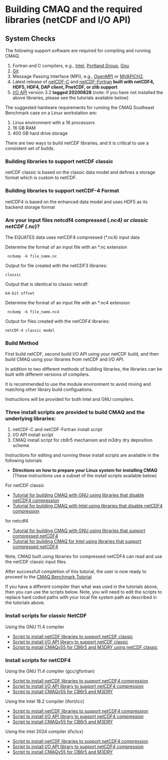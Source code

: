 # Building CMAQ and the required libraries (netCDF and I/O API)

## System Checks

The following support software are required for compiling and running CMAQ.

1. Fortran and C compilers, e.g., [Intel](https://software.intel.com/en-us/fortran-compilers), [Portland Group](http://www.pgroup.com), [Gnu](https://gcc.gnu.org/wiki/GFortran)
2. [Git](https://git-scm.com/book/en/v2/Getting-Started-Installing-Git)
2. Message Passing Interface (MPI), e.g., [OpenMPI](https://www.open-mpi.org) or [MVAPICH2](http://www.mcs.anl.gov/research/projects/mpich2).
3. Latest release of [netCDF-C](https://www.unidata.ucar.edu/software/netcdf/docs/getting_and_building_netcdf.html) and [netCDF-Fortran](https://www.unidata.ucar.edu/software/netcdf/docs/building_netcdf_fortran.html) **built with netCDF4, HDF5, HDF4, DAP client, PnetCDF, or zlib support**
4. [I/O API](https://www.cmascenter.org/download/software/ioapi/ioapi_3-2.cfm?DB=TRUE) version 3.2 **tagged 20200828**
(note: if you have not installed the above libraries, please see the tutorials available below)

The suggested hardware requirements for running the CMAQ Southeast Benchmark case on a Linux workstation are:

1. Linux environment with a 16 processors
2. 16 GB RAM
3. 400 GB hard drive storage


There are two ways to build netCDF libraries, and it is critical to use a consistent set of builds.  

### Building libraries to support netCDF classic 

netCDF classic is based on the classic data model and defines a storage format which is custom to netCDF. 

### Building libraries to support netCDF-4 Format

netCDF4 is based on the enhanced data model and uses HDF5 as its backend storage format


### Are your input files netcdf4 compressed (*.nc4) or classic netCDF (*.nc)?

The EQUATES data uses netCDF4 compressed (*.nc4) input data

Determine the format of an input file with an *.nc extension

``` 
 ncdump -k file_name.nc
```

Output for file created with the netCDF3 libraries:

`classic`

Output that is identical to classic netcdf:

`64-bit offset`

Determine the format of an input file with an *.nc4 extension

```
 ncdump -k file_name.nc4
```

Output for files created with the netCDF4 libraries:

`netCDF-4 classic model`

### Build Method

First build netCDF, second build I/O API using your netCDF build, and then build CMAQ using your libraries from netCDF and I/O API.

In addition to two different methods of building libraries, the libraries can be built with different versions of compilers.

It is recommended to use the module environment to avoid mixing and matching other library build configuations.

Instructions will be provided for both Intel and GNU compilers.

### Three install scripts are provided to build CMAQ and the underlying libraries:

1. netCDF-C and netCDF-Fortran install script
2. I/O API install script
3. CMAQ install script for cb6r5 mechanism and m3dry dry deposition scheme


Instructions for editing and running these install scripts are available in the following tutorials

- **Directions on how to prepare your Linux system for installing CMAQ** (These instructions use a subset of the install scripts available below)

For netCDF classic
  - [Tutorial for building CMAQ with GNU using libraries that disable netCDF4 compression](CMAQ_UG_tutorial_build_library_gcc.md)
  - [Tutorial for building CMAQ with Intel using libraries that disable netCDF4 compression](CMAQ_UG_tutorial_build_library_intel.md)

for netcdf4
  - [Tutorial for building CMAQ with GNU using libraries that support compressed netCDF4](CMAQ_UG_tutorial_build_library_gcc_support_nc4.md)
  - [Tutorial for building CMAQ for Intel using libraries that support compressed netCDF4](CMAQ_UG_tutorial_build_library_intel_support_nc4.md)

Note, CMAQ built using libraries for compressed netCDF4 can read and use the netCDF classic input files.

After successfull completion of this tutorial, the user is now ready to proceed to the [CMAQ Benchmark Tutorial](CMAQ_UG_tutorial_benchmark.md)

If you have a different compiler than what was used in the tutorials above, then you can use the scripts below.
Note, you will need to edit the scripts to replace hard coded paths with your local file system path as described in the tutorials above.

### Install scripts for classic NetCDF

Using the GNU 11.4 compiler

  - [Script to install netCDF libraries to support netCDF classic](./scripts/gcc_11.4_install_netcdf_classic.csh)
  - [Script to install I/O API library to support netCDF classic](./scripts/gcc_11.4_install_ioapi_classic.csh)
  - [Script to install CMAQv55 for CB6r5 and M3DRY using netCDF classic](./scripts/gcc_11.4_install_cmaq55_cb6r5_m3dry_classic.csh)

### Install scripts for netCDF4 

Using the GNU 11.4 compiler (gcc/gfortran)

  - [Script to install netCDF libraries to support netCDF4 compression](./scripts/cmaq_libraries/gcc_11.4_install_netcdf_for_nc4_compression.csh)
  - [Script to install I/O API library to support netCDF4 compression](./scripts/cmaq_libraries/gcc_11.4_install_ioapi_for_nc4_compression.csh)
  - [Script to install CMAQv55 for CB6r5 and M3DRY](./scripts/cmaq_libraries/gcc_11.4_install_cmaq55_cb6r5_m3dry_for_nc4_compression.csh)

Using the Intel 18.2 compiler (ifort/icc)

  - [Script to install netCDF libraries to support netCDF4 compression](./scripts/intel_18.2_install_netcdf_for_nc4_compression.csh)
  - [Script to install I/O API library to support netCDF4 compression](./scripts/intel_18.2_install_ioapi_for_nc4_compression.csh)
  - [Script to install CMAQv55 for CB6r5 and M3DRY](./scripts/intel_18.2_install_cmaq55_cb6r5_m3dry_for_nc4_compression.csh)

Using the intel 2024 compiler (ifx/icx)

  - [Script to install netCDF libraries to support netCDF4 compression](./scripts/intel_2024_install_netcdf_for_nc4_compression.csh)
  - [Script to install I/O API library to support netCDF4 compression](./scripts/intel_2024_install_ioapi_for_nc4_compression.csh)
  - [Script to install CMAQv55 for CB6r5 and M3DRY](./scripts/intel_2024_install_cmaq55_cb6r5_m3dry_for_nc4_compression.csh)

